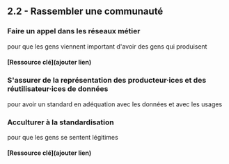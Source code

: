 ## 2.2 - Rassembler une communauté 

### Faire un appel dans les réseaux métier

pour que les gens viennent 
important d'avoir des gens qui produisent  

#### [Ressource clé](ajouter lien)

### S'assurer de la représentation des producteur·ices et des réutilisateur·ices de données 

pour avoir un standard en adéquation avec les données et avec les usages 

### Acculturer à la standardisation   

pour que les gens se sentent légitimes

#### [Ressource clé](ajouter lien)

